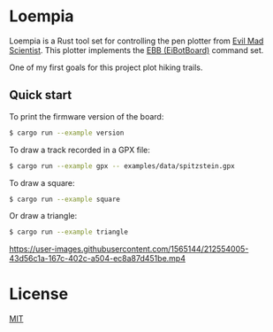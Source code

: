 # Loempia

Loempia is a Rust tool set for controlling the pen plotter from [Evil Mad Scientist](https://shop.evilmadscientist.com/).
This plotter implements the [EBB (EiBotBoard)](https://evil-mad.github.io/EggBot/ebb.html#) command set.

One of my first goals for this project plot hiking trails.

## Quick start

To print the firmware version of the board:

```bash
$ cargo run --example version
```

To draw a track recorded in a GPX file:

```bash
$ cargo run --example gpx -- examples/data/spitzstein.gpx
```

To draw a square:

```bash
$ cargo run --example square
```

Or draw a triangle:

``` bash
$ cargo run --example triangle
```
<p align="center">

https://user-images.githubusercontent.com/1565144/212554005-43d56c1a-167c-402c-a504-ec8a87d451be.mp4
</p>

# License

[MIT](LICENSE)

